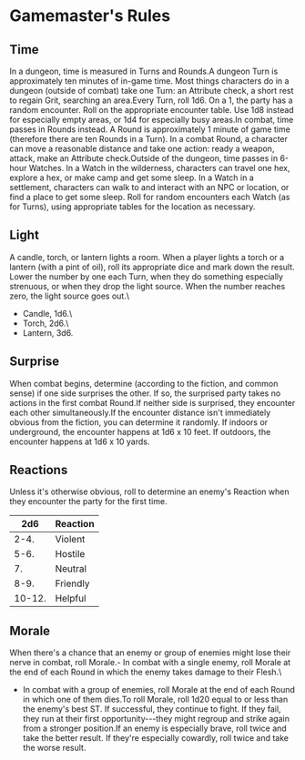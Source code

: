 Gamemaster's Rules
==================

Time
----

In a dungeon, time is measured in Turns and Rounds.A dungeon Turn is approximately ten minutes of in-game time. Most things characters do in a dungeon (outside of combat) take one Turn: an Attribute check, a short rest to regain Grit, searching an area.Every Turn, roll 1d6. On a 1, the party has a random encounter. Roll on the appropriate encounter table. Use 1d8 instead for especially empty areas, or 1d4 for especially busy areas.In combat, time passes in Rounds instead. A Round is approximately 1 minute of game time (therefore there are ten Rounds in a Turn). In a combat Round, a character can move a reasonable distance and take one action: ready a weapon, attack, make an Attribute check.Outside of the dungeon, time passes in 6-hour Watches. In a Watch in the wilderness, characters can travel one hex, explore a hex, or make camp and get some sleep. In a Watch in a settlement, characters can walk to and interact with an NPC or location, or find a place to get some sleep. Roll for random encounters each Watch (as for Turns), using appropriate tables for the location as necessary.

Light
-----

A candle, torch, or lantern lights a room. When a player lights a torch or a lantern (with a pint of oil), roll its appropriate dice and mark down the result. Lower the number by one each Turn, when they do something especially strenuous, or when they drop the light source. When the number reaches zero, the light source goes out.\
- Candle, 1d6.\
- Torch, 2d6.\
- Lantern, 3d6.

Surprise
--------

When combat begins, determine (according to the fiction, and common sense) if one side surprises the other. If so, the surprised party takes no actions in the first combat Round.If neither side is surprised, they encounter each other simultaneously.If the encounter distance isn't immediately obvious from the fiction, you can determine it randomly. If indoors or underground, the encounter happens at 1d6 x 10 feet. If outdoors, the encounter happens at 1d6 x 10 yards.

Reactions
---------

Unless it's otherwise obvious, roll to determine an enemy's Reaction when they encounter the party for the first time.

| 2d6 | Reaction |
| --- | --- |
| 2-4. | Violent |
| 5-6. | Hostile |
| 7. | Neutral |
| 8-9. | Friendly |
| 10-12. | Helpful |

Morale
------

When there's a chance that an enemy or group of enemies might lose their nerve in combat, roll Morale.- In combat with a single enemy, roll Morale at the end of each Round in which the enemy takes damage to their Flesh.\
- In combat with a group of enemies, roll Morale at the end of each Round in which one of them dies.To roll Morale, roll 1d20 equal to or less than the enemy's best ST. If successful, they continue to fight. If they fail, they run at their first opportunity---they might regroup and strike again from a stronger position.If an enemy is especially brave, roll twice and take the better result. If they're especially cowardly, roll twice and take the worse result.
